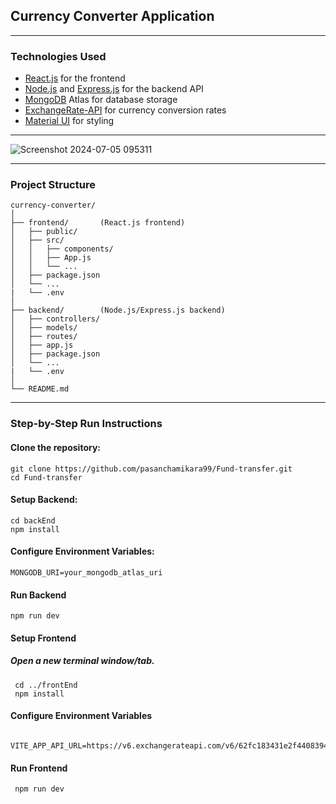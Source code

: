 ## Currency Converter Application

___


### Technologies Used
+ [React.js](https://react.dev/) for the frontend
+ [Node.js](https://nodejs.org/en) and [Express.js](https://expressjs.com/) for the backend API
+ [MongoDB](https://www.mongodb.com/) Atlas for database storage
+ [ExchangeRate-API](https://www.exchangerate-api.com/docs/free) for currency conversion rates
+ [Material UI](https://mui.com/material-ui/) for styling

___

![Screenshot 2024-07-05 095311](https://github.com/pasanchamikara99/Fund-transfer/assets/75413812/96422b8f-1519-4dc4-a62f-f60776f4a8a5)
___


### Project Structure

    currency-converter/
    │
    ├── frontend/       (React.js frontend)
    │   ├── public/
    │   ├── src/
    │   │   ├── components/
    │   │   ├── App.js
    │   │   └── ...
    │   ├── package.json
    │   └── ...
    |   └── .env
    │
    ├── backend/        (Node.js/Express.js backend)
    │   ├── controllers/
    │   ├── models/
    │   ├── routes/
    │   ├── app.js
    │   ├── package.json
    │   └── ...
    |   └── .env
    │
    └── README.md

___

 
### Step-by-Step Run Instructions

#### Clone the repository:

    git clone https://github.com/pasanchamikara99/Fund-transfer.git
    cd Fund-transfer

#### Setup Backend:
    cd backEnd
    npm install

#### Configure Environment Variables:
    MONGODB_URI=your_mongodb_atlas_uri

#### Run Backend
    npm run dev

#### Setup Frontend
##### Open a new terminal window/tab.
     cd ../frontEnd
     npm install

#### Configure Environment Variables
     VITE_APP_API_URL=https://v6.exchangerateapi.com/v6/62fc183431e2f440839449bc/latest/

#### Run Frontend
     npm run dev
  

